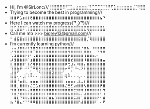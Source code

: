 - Hi, I’m @SirLonc///                                         ⣿⣿⣿⣿⠿⢋⣩⣤⣴⣶⣶⣦⣙⣉⣉⣉⣉⣙⡛⢋⣥⣶⣶⣶⣶⣶⣬⡙⢿⣿
- Trying to become the best in programming///                 ⣿⣿⠟⣡⣶⣿⢟⣿⣿⣿⣿⣿⣿⣿⣿⣿⣿⣿⣿⣿⣿⣿⣿⣿⣿⣿⣿⣿⣦⠙
- Here I can watch my progress( ͡° ͜ʖ ͡°)///                     ⣿⢋⣼⣿⠟⣱⣿⣿⣿⣿⣿⣿⣿⣿⣿⣿⣿⣿⣿⣿⣿⣿⣿⣟⢿⣿⣿⣿⣿⣧
- Call me mb >>> bigrey13@gmail.com///                        ⠃⣾⣯⣿⣾⣿⣿⣿⣿⣿⣿⣿⣿⣿⣿⣿⣿⣿⣿⣿⣿⣯⣿⣿⡈⢿⣿⣿⣿⣿
- I’m currently learning python///                            ⢰⣶⣼⣿⣷⣿⣽⠿⣽⣿⣿⣿⣿⣿⣿⣿⣿⣿⣿⣿⣿⣿⡌⣿⣷⡀⠛⢿⣿⣿
                                                              ⢃⣺⣿⣿⣿⢿⠏⢀⣿⣿⣿⣿⣿⣿⣿⣿⣿⣿⡾⣿⣿⣿⣷⢹⣿⣷⣄⠄⠈⠉
                                                              ⡼⣻⣿⣷⣿⠏⣰⣿⣿⣿⣿⣿⣿⣿⣿⣿⣿⣿⣿⣞⣿⣿⣿⠸⣿⣿⣿⣿⣶⣤                   
                                                              ⣇⣿⡿⣿⠏⣸⣎⣻⣟⣿⣿⣿⢿⣿⣿⣿⣿⠟⣩⣼⢆⠻⣿⡆⣿⣿⣿⣿⣿⣿
                                                              ⢸⣿⡿⠋⠈⠉⠄⠉⠻⣽⣿⣿⣯⢿⣿⣿⡻⠋⠉⠄⠈⠑⠊⠃⣿⣿⣿⣿⣿⣿
                                                              ⣿⣿⠄⠄⣰⠱⠿⠄⠄⢨⣿⣿⣿⣿⣿⣿⡆⢶⠷⠄⠄⢄⠄⠄⣿⣿⣿⣿⣿⣿
                                                              ⣿⣿⠘⣤⣿⡀⣤⣤⣤⢸⣿⣿⣿⣿⣿⣿⡇⢠⣤⣤⡄⣸⣀⡆⣿⣿⣿⣿⣿⣿
                                                              ⣿⣿⡀⣿⣿⣷⣌⣉⣡⣾⣿⣿⣿⣿⣿⣿⣿⣌⣛⣋⣴⣿⣿⢣⣿⣿⣿⣿⡟⣿
                                                              ⢹⣿⢸⣿⣻⣶⣿⢿⣿⣿⣿⢿⣿⣿⣻⣿⣿⣿⡿⣿⣭⡿⠻⢸⣿⣿⣿⣿⡇⢹
                                                              ⠈⣿⡆⠻⣿⣏⣿⣿⣿⣿⣿⡜⣭⣍⢻⣿⣿⣿⣿⣿⣛⣿⠃⣿⣿⣿⣿⡿⠄⣼
                                                              ⣦⠘⣿⣄⠊⠛⠿⠿⣿⣿⣿⣿⣿⣿⣿⣿⣿⣿⣿⣿⣿⡟⣼⣿⣿⣿⡿⠁⠄⠟
